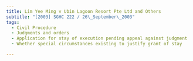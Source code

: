 ```yaml
---
title: Lim Yee Ming v Ubin Lagoon Resort Pte Ltd and Others
subtitle: "[2003] SGHC 222 / 26\_September\_2003"
tags:
  - Civil Procedure
  - Judgments and orders
  - Application for stay of execution pending appeal against judgment
  - Whether special circumstances existing to justify grant of stay

---
```


